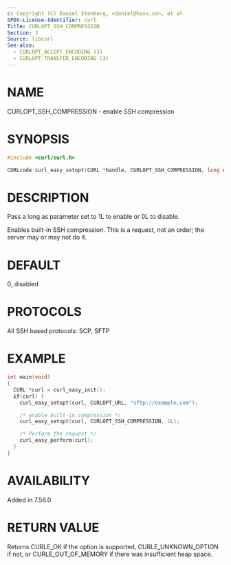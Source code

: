 ```yaml
---
c: Copyright (C) Daniel Stenberg, <daniel@haxx.se>, et al.
SPDX-License-Identifier: curl
Title: CURLOPT_SSH_COMPRESSION
Section: 3
Source: libcurl
See-also:
  - CURLOPT_ACCEPT_ENCODING (3)
  - CURLOPT_TRANSFER_ENCODING (3)
---
```


# NAME

CURLOPT_SSH_COMPRESSION - enable SSH compression

# SYNOPSIS

~~~c
#include <curl/curl.h>

CURLcode curl_easy_setopt(CURL *handle, CURLOPT_SSH_COMPRESSION, long enable);
~~~

# DESCRIPTION

Pass a long as parameter set to 1L to enable or 0L to disable.

Enables built-in SSH compression. This is a request, not an order; the server
may or may not do it.

# DEFAULT

0, disabled

# PROTOCOLS

All SSH based protocols: SCP, SFTP

# EXAMPLE

~~~c
int main(void)
{
  CURL *curl = curl_easy_init();
  if(curl) {
    curl_easy_setopt(curl, CURLOPT_URL, "sftp://example.com");

    /* enable built-in compression */
    curl_easy_setopt(curl, CURLOPT_SSH_COMPRESSION, 1L);

    /* Perform the request */
    curl_easy_perform(curl);
  }
}
~~~

# AVAILABILITY

Added in 7.56.0

# RETURN VALUE

Returns CURLE_OK if the option is supported, CURLE_UNKNOWN_OPTION if not, or
CURLE_OUT_OF_MEMORY if there was insufficient heap space.
